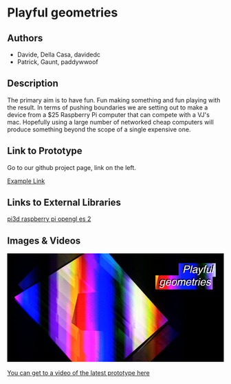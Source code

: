 # Playful geometries

## Authors
- Davide, Della Casa, davidedc
- Patrick, Gaunt, paddywwoof

## Description
The primary aim is to have fun. Fun making something and fun playing with
the result. In terms of pushing boundaries we are setting out to make a
device from a $25 Raspberry Pi computer that can compete with a VJ's mac.
Hopefully using a large number of networked cheap computers will produce
something beyond the scope of a single expensive one.

## Link to Prototype
Go to our github project page, link on the left.

[Example Link](http://www.google.com "Example Link")

## Links to External Libraries
[pi3d raspberry pi opengl es 2](https://github.com/tipam/pi3d "pi3d raspberry pi opengl es 2")

## Images & Videos

![Playful geometries](project_images/cover.jpg "Starting point")

[You can get to a video of the latest prototype here](http://http://www.eldwick.org.uk/devart1.html)
